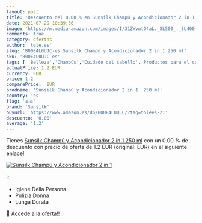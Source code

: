 ```yaml
---
layout: post
title: 'Descuento del 0.00 % en Sunsilk Champú y Acondicionador 2 in 1  '
date: 2021-07-29 10:39:56
image: 'https://m.media-amazon.com/images/I/31ZWvwtO4aL._SL500_._SL400_.jpg'
comments: true
category: ofertas
author: 'tole.es'
slug: 'B00E4L0UJC-es Sunsilk Champú y Acondicionador 2 in 1 250 ml'
sku: 'B00E4L0UJC-es'
tags: [ 'Belleza','Champús','Cuidado del cabello','Productos para el cuidado del cabello','acondicionador','champú','sunsilk', ]
actualPrice: 1.2 EUR
currency: EUR
price: 1.2
comparePrice:  EUR
prodname: 'Sunsilk Champú y Acondicionador 2 in 1  250 ml'
country: 'es'
flag: '🇪🇸'
brand: 'Sunsilk'
buyurl: 'https://www.amazon.es/dp/B00E4L0UJC/?tag=tolees-21'
descuento: '0.00'
average: '1.2'
---
```


Tienes [Sunsilk Champú y Acondicionador 2 in 1  250 ml](https://www.amazon.es/dp/B00E4L0UJC/?tag=tolees-21) con un 0.00 % de descuento con precio de oferta de 1.2 EUR (original:  EUR) en el siguiente enlace!

[![Sunsilk Champú y Acondicionador 2 in 1  ](https://m.media-amazon.com/images/I/31ZWvwtO4aL._SL500_._SL400_.jpg)](https://www.amazon.es/dp/B00E4L0UJC/?tag=tolees-21)

ℹ️:

- Igiene Della Persona
- Pulizia Donna
- Lunga Durata

[🛒 Accede a la oferta!!](https://www.amazon.es/dp/B00E4L0UJC/?tag=tolees-21)
